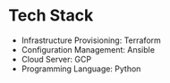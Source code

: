 # Tech Stack

* Infrastructure Provisioning: Terraform
* Configuration Management: Ansible
* Cloud Server: GCP
* Programming Language: Python